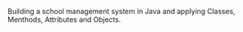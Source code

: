 Building a school management system in Java and applying Classes, Menthods, Attributes and Objects.
